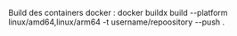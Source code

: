 Build des containers docker : docker buildx build --platform linux/amd64,linux/arm64 -t username/repoository --push .
